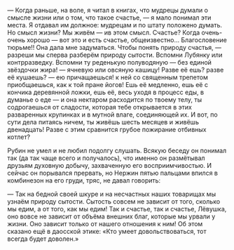 — Когда раньше, на воле, я читал в книгах, что мудрецы думали о смысле жизни или о том, что такое счастье, — я мало понимал эти места. Я отдавал им должное: мудрецам и по штату положено думать. Но смысл жизни? Мы живём — ив этом смысл. Счастье? Когда очень-очень хорошо — вот это и есть счастье, общеизвестно… Благословение тюрьме!! Она дала мне задуматься. Чтобы понять природу счастья, — разреши мы сперва разберём природу сытости. Вспомни Лубянку или контрразведку. Вспомни ту реденькую полуводяную — без единой звёздочки жира! — ячневую или овсяную кашицу! Разве её ешь? разве её кушаешь? — ею причащаешься! к ней со священным трепетом приобщаешься, как к той пране йогов! Ешь её медленно, ешь её с кончика деревянной ложки, ешь её, весь уходя в процесс еды, в думанье о еде — и она нектаром расходится по твоему телу, ты содрогаешься от сладости, которая тебе открывается в этих разваренных крупинках и в мутной влаге, соединяющей их. И вот, по сути дела питаясь ничем, ты живёшь шесть месяцев и живёшь двенадцать! Разве с этим сравнится грубое пожирание отбивных котлет?

Рубин не умел и не любил подолгу слушать. Всякую беседу он понимал так (да так чаще всего и получалось), что именно он размётывал друзьям духовную добычу, захваченную его восприимчивостью. И сейчас он порывался прервать, но Нержин пятью пальцами впился в комбинезон на его груди, тряс, не давал говорить:

— Так на бедной своей шкуре и на несчастных наших товарищах мы узнаём природу сытости. Сытость совсем не зависит от того, сколько мы едим, а от того, как мы едим! Так и счастье, так и счастье, Лёвушка, оно вовсе не зависит от объёма внешних благ, которые мы урвали у жизни. Оно зависит только от нашего отношения к ним! Об этом сказано ещё в даосской этике: «Кто умеет довольствоваться, тот всегда будет доволен.»